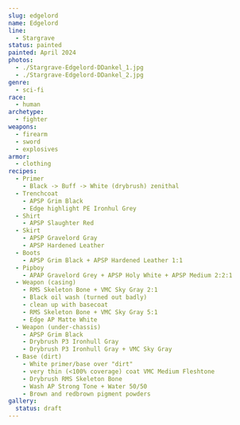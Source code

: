 ```yaml
---
slug: edgelord
name: Edgelord
line:
  - Stargrave
status: painted
painted: April 2024
photos:
  - ./Stargrave-Edgelord-DDankel_1.jpg
  - ./Stargrave-Edgelord-DDankel_2.jpg
genre:
  - sci-fi
race:
  - human
archetype:
  - fighter
weapons:
  - firearm
  - sword
  - explosives
armor:
  - clothing
recipes:
  - Primer
    - Black -> Buff -> White (drybrush) zenithal
  - Trenchcoat
    - APSP Grim Black
    - Edge highlight PE Ironhul Grey
  - Shirt
    - APSP Slaughter Red
  - Skirt
    - APSP Gravelord Gray
    - APSP Hardened Leather
  - Boots
    - APSP Grim Black + APSP Hardened Leather 1:1
  - Pipboy
    - APAP Gravelord Grey + APSP Holy White + APSP Medium 2:2:1
  - Weapon (casing)
    - RMS Skeleton Bone + VMC Sky Gray 2:1
    - Black oil wash (turned out badly)
    - clean up with basecoat
    - RMS Skeleton Bone + VMC Sky Gray 5:1
    - Edge AP Matte White
  - Weapon (under-chassis)
    - APSP Grim Black
    - Drybrush P3 Ironhull Gray
    - Drybrush P3 Ironhull Gray + VMC Sky Gray
  - Base (dirt)
    - White primer/base over "dirt"
    - very thin (<100% coverage) coat VMC Medium Fleshtone
    - Drybrush RMS Skeleton Bone
    - Wash AP Strong Tone + Water 50/50
    - Brown and redbrown pigment powders
gallery:
  status: draft
---
```

